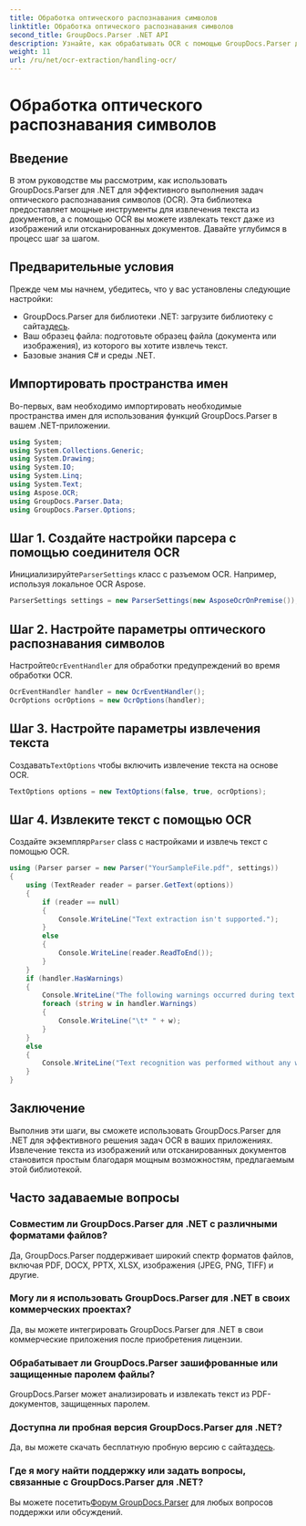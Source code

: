 ```yaml
---
title: Обработка оптического распознавания символов
linktitle: Обработка оптического распознавания символов
second_title: GroupDocs.Parser .NET API
description: Узнайте, как обрабатывать OCR с помощью GroupDocs.Parser для .NET. Эффективно извлекайте текст из изображений и отсканированных документов.
weight: 11
url: /ru/net/ocr-extraction/handling-ocr/
---
```


# Обработка оптического распознавания символов

## Введение
В этом руководстве мы рассмотрим, как использовать GroupDocs.Parser для .NET для эффективного выполнения задач оптического распознавания символов (OCR). Эта библиотека предоставляет мощные инструменты для извлечения текста из документов, а с помощью OCR вы можете извлекать текст даже из изображений или отсканированных документов. Давайте углубимся в процесс шаг за шагом.
## Предварительные условия
Прежде чем мы начнем, убедитесь, что у вас установлены следующие настройки:
- GroupDocs.Parser для библиотеки .NET: загрузите библиотеку с сайта[здесь](https://releases.groupdocs.com/parser/net/).
- Ваш образец файла: подготовьте образец файла (документа или изображения), из которого вы хотите извлечь текст.
- Базовые знания C# и среды .NET.

## Импортировать пространства имен
Во-первых, вам необходимо импортировать необходимые пространства имен для использования функций GroupDocs.Parser в вашем .NET-приложении.
```csharp
using System;
using System.Collections.Generic;
using System.Drawing;
using System.IO;
using System.Linq;
using System.Text;
using Aspose.OCR;
using GroupDocs.Parser.Data;
using GroupDocs.Parser.Options;
```
## Шаг 1. Создайте настройки парсера с помощью соединителя OCR
 Инициализируйте`ParserSettings` класс с разъемом OCR. Например, используя локальное OCR Aspose.
```csharp
ParserSettings settings = new ParserSettings(new AsposeOcrOnPremise());
```
## Шаг 2. Настройте параметры оптического распознавания символов
 Настройте`OcrEventHandler` для обработки предупреждений во время обработки OCR.
```csharp
OcrEventHandler handler = new OcrEventHandler();
OcrOptions ocrOptions = new OcrOptions(handler);
```
## Шаг 3. Настройте параметры извлечения текста
 Создавать`TextOptions` чтобы включить извлечение текста на основе OCR.
```csharp
TextOptions options = new TextOptions(false, true, ocrOptions);
```
## Шаг 4. Извлеките текст с помощью OCR
 Создайте экземпляр`Parser` class с настройками и извлечь текст с помощью OCR.
```csharp
using (Parser parser = new Parser("YourSampleFile.pdf", settings))
{
    using (TextReader reader = parser.GetText(options))
    {
        if (reader == null)
        {
            Console.WriteLine("Text extraction isn't supported.");
        }
        else
        {
            Console.WriteLine(reader.ReadToEnd());
        }
    }
    if (handler.HasWarnings)
    {
        Console.WriteLine("The following warnings occurred during text recognition:");
        foreach (string w in handler.Warnings)
        {
            Console.WriteLine("\t* " + w);
        }
    }
    else
    {
        Console.WriteLine("Text recognition was performed without any warnings.");
    }
}
```

## Заключение
Выполнив эти шаги, вы сможете использовать GroupDocs.Parser для .NET для эффективного решения задач OCR в ваших приложениях. Извлечение текста из изображений или отсканированных документов становится простым благодаря мощным возможностям, предлагаемым этой библиотекой.

## Часто задаваемые вопросы
### Совместим ли GroupDocs.Parser для .NET с различными форматами файлов?
Да, GroupDocs.Parser поддерживает широкий спектр форматов файлов, включая PDF, DOCX, PPTX, XLSX, изображения (JPEG, PNG, TIFF) и другие.
### Могу ли я использовать GroupDocs.Parser для .NET в своих коммерческих проектах?
Да, вы можете интегрировать GroupDocs.Parser для .NET в свои коммерческие приложения после приобретения лицензии.
### Обрабатывает ли GroupDocs.Parser зашифрованные или защищенные паролем файлы?
GroupDocs.Parser может анализировать и извлекать текст из PDF-документов, защищенных паролем.
### Доступна ли пробная версия GroupDocs.Parser для .NET?
 Да, вы можете скачать бесплатную пробную версию с сайта[здесь](https://releases.groupdocs.com/).
### Где я могу найти поддержку или задать вопросы, связанные с GroupDocs.Parser для .NET?
 Вы можете посетить[Форум GroupDocs.Parser](https://forum.groupdocs.com/c/parser/17) для любых вопросов поддержки или обсуждений.